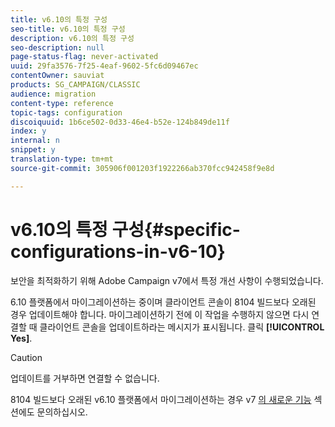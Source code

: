 ```yaml
---
title: v6.10의 특정 구성
seo-title: v6.10의 특정 구성
description: v6.10의 특정 구성
seo-description: null
page-status-flag: never-activated
uuid: 29fa3576-7f25-4eaf-9602-5fc6d09467ec
contentOwner: sauviat
products: SG_CAMPAIGN/CLASSIC
audience: migration
content-type: reference
topic-tags: configuration
discoiquuid: 1b6ce502-0d33-46e4-b52e-124b849de11f
index: y
internal: n
snippet: y
translation-type: tm+mt
source-git-commit: 305906f001203f1922266ab370fcc942458f9e8d

---
```



# v6.10의 특정 구성{#specific-configurations-in-v6-10}

보안을 최적화하기 위해 Adobe Campaign v7에서 특정 개선 사항이 수행되었습니다.

6.10 플랫폼에서 마이그레이션하는 중이며 클라이언트 콘솔이 8104 빌드보다 오래된 경우 업데이트해야 합니다. 마이그레이션하기 전에 이 작업을 수행하지 않으면 다시 연결할 때 클라이언트 콘솔을 업데이트하라는 메시지가 표시됩니다. 클릭 **[!UICONTROL Yes]**.

>[!CAUTION]
>
>업데이트를 거부하면 연결할 수 없습니다.

8104 빌드보다 오래된 v6.10 플랫폼에서 마이그레이션하는 경우 v7 [의 새로운 기능](../../migration/using/general-configurations.md#new-features-in-v7) 섹션에도 문의하십시오.
